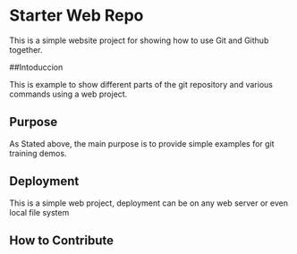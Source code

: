 # Starter Web Repo

This is a simple website project for showing how to use Git and Github together.

##Intoduccion

This is example to show different parts of the git repository and various commands using a web project.

## Purpose

As Stated above, the main purpose is to provide simple examples for git training demos.

## Deployment

This is a simple web project, deployment can be on any web server or even local file system

## How to Contribute

